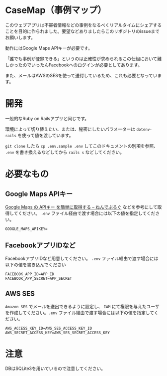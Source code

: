 # CaseMap（事例マップ）

このウェブアプリは不審者情報などの事例をなるべくリアルタイムにシェアすることを目的に作られました。要望などありましたらこのリポジトリのissueまでお願いします。

動作にはGoogle Maps APIキーが必要です。

「誰でも事例が登録できる」というのは正確性が求められるこの仕組において難しかったのでいったんFacebookへのログインが必要としてあります。

また、メールはAWSのSESを使って送付しているため、これも必要となっています。

# 開発

一般的なRuby on Railsアプリと同じです。

環境によって切り替えたい、または、秘密にしたいパラメーターは `dotenv-rails` を使って値を渡しています。

`git clone` したら `cp .env.sample .env` してこのドキュメントの別項を参照、 `.env` を書き換えるなどしてから `rails s` などしてください。

# 必要なもの

## Google Maps APIキー

[Google Maps の APIキー を簡単に取得する – ねんでぶろぐ](https://nendeb.com/276) などを参考にして取得してください。 `.env` ファイル経由で渡す場合には以下の値を指定してください。

``` shell
GOOGLE_MAPS_APIKEY=
```

## FacebookアプリIDなど

FacebookアプリIDなど用意してください。 `.env` ファイル経由で渡す場合には以下の値を書き込んでください

``` shell
FACEBOOK_APP_ID=APP_ID
FACEBOOK_APP_SECRET=APP_SECRET
```

## AWS SES

`Amazon SES` でメールを送出できるように設定し、 `IAM` にて権限を与えたユーザを作成してください。`.env` ファイル経由で渡す場合には以下の値を指定してください。

``` shell
AWS_ACCESS_KEY_ID=AWS_SES_ACCESS_KEY_ID
AWS_SECRET_ACCESS_KEY=AWS_SES_SECRET_ACCESS_KEY
```

# 注意

DBはSQLite3を用いているので注意してください。

